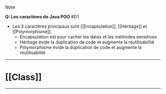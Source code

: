 
> [!note] 
> **Q: Les caractères de Java POO** #D1 
> 
> - Les 3 caractères principaux sont [[Encapsulation]], [[Héritage]] et [[Polymorphisme]].
> 	- Encapsulation est pour cacher les datas et les méthodes sensitives
> 	- Héritage évide la duplication de code et augmente la réutilisabilité
> 	- Polymorphisme évide la duplication de code et augmente la réutilisabilité 

***

# [[Class]]

***
